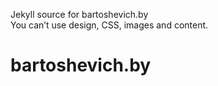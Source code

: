 Jekyll source for bartoshevich.by <br />
You can’t use design, CSS, images and content.

# bartoshevich.by
